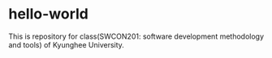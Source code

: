 # hello-world
This is repository for class(SWCON201: software development methodology and tools) of Kyunghee University. 
